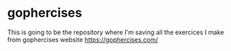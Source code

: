 # gophercises
This is going to be the repository where I'm saving all the exercices I make from gophercises website https://gophercises.com/
